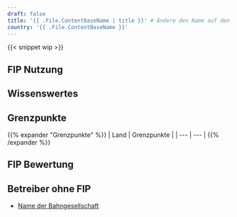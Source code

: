 ```yaml
---
draft: false
title: '{{ .File.ContentBaseName | title }}' # Ändere den Name auf den deutschen Ländername
country: '{{ .File.ContentBaseName }}'
---
```


<!-- Entferne das "WIP" Snippet, wenn die Inhalte der Seite vollständig sind -->
{{< snippet wip >}}

## FIP Nutzung

<!--
    Ein kurzer zusammenfassender Text, der folgende Fragen in dieser Reihenfolge beantworten sollte:
    - Welche FIP Fahrtkarten (FIP 50/FIP Freifahrtsscheine) werden im Land anerkannt und bei welchen Bahngesellschaften?
    - Welche Besonderheiten bei der Nutzung von FIP gibt es bei den jeweiligen Bahngesellschaften? (Verlinkung zur Bahngesellschaft hinzufügen)
    - Welche Bahngesellschaften erkennen keine FIP-Fahrkarten an und wie erkennt man diese Bahngesellschaften in der Verbindungsaufkunft?
-->

## Wissenswertes

<!--
    Ein kurzer Abschnitt über die allgemeine Zugsituation im Land. Folgende Themen können bspw. behandelt werden:
    - Ausbaustand des Bahnnetzes
    - wichtige Verbindungen
    - Qualität und Zustand der Züge
    - Pünktlichkeit
    - Taktung
    - Besondere Züge/Strecken/Linien
    - Schöne Bahnhöfe
-->

## Grenzpunkte

<!--
Nur Grenzpunkte an der Landesgrenze zu anderen Ländern. Diese sollten aufgeführt sein als Land (Bahngesellschaft) und ihre Grenzpunkte.
-->

{{% expander "Grenzpunkte" %}}
| Land | Grenzpunkte |
| --- | --- |
{{% /expander %}}

## FIP Bewertung

<!--
    Die Bewertungskriterien befinden sich noch im Aufbau.
-->

## Betreiber ohne FIP
<!-- Ersetze den generischen Link mit dem Link zum jeweiligen Betreiber -->
- [Name der Bahngesellschaft](../../operator)
